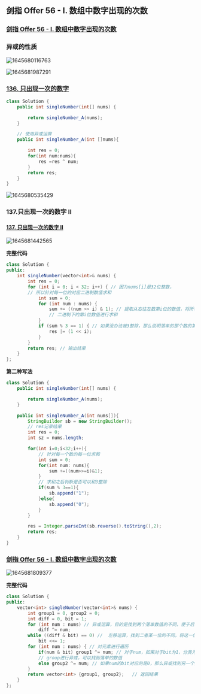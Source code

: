 ## 剑指 Offer 56 - I. 数组中数字出现的次数

### [剑指 Offer 56 - I. 数组中数字出现的次数](https://leetcode-cn.com/problems/shu-zu-zhong-shu-zi-chu-xian-de-ci-shu-lcof/)

### 异或的性质

![1645680116763](https://tprzfbucket.oss-cn-beijing.aliyuncs.com/hadoop/202202/24/132157-637464.png)

![1645681987291](https://tprzfbucket.oss-cn-beijing.aliyuncs.com/hadoop/202202/24/135308-776590.png)

### [136. 只出现一次的数字](https://leetcode-cn.com/problems/single-number/)

~~~java
class Solution {
    public int singleNumber(int[] nums) {

        return singleNumber_A(nums);
    }

    // 使用异或运算
    public int singleNumber_A(int []nums){

        int res = 0;
        for(int num:nums){
            res =res ^ num;
        }
        return res;
    }
}
~~~

![1645680535429](https://tprzfbucket.oss-cn-beijing.aliyuncs.com/hadoop/202202/24/132856-381966.png)

### 137.只出现一次的数字 II

#### [137. 只出现一次的数字 II](https://leetcode-cn.com/problems/single-number-ii/)

![1645681442565](https://tprzfbucket.oss-cn-beijing.aliyuncs.com/hadoop/202202/24/134403-472470.png)

**完整代码**

~~~java
class Solution {
public:
    int singleNumber(vector<int>& nums) {
        int res = 0;
        for (int i = 0; i < 32; i++) { // 因为nums[i]是32位整数，
        // 所以针对每一位的对应二进制数值求和
            int sum = 0;
            for (int num : nums) {
                sum += ((num >> i) & 1); // 提取从右往左数第i位的数值，将所有nums[i]
                // 二进制下的第i位数值进行求和
            }
            if (sum % 3 == 1) { // 如果没办法被3整除，那么说明落单的那个数的第i位是1不是0
                res |= (1 << i);
            }
        }
        return res; // 输出结果
    }
};
~~~

**第二种写法**

~~~java
class Solution {
    public int singleNumber(int[] nums) {

        return singleNumber_A(nums);
    }

    public int singleNumber_A(int nums[]){
        StringBuilder sb = new StringBuilder();
        // res记录结果
        int res = 0;
        int sz = nums.length;

        for(int i=0;i<32;i++){
            // 针对每一个数的每一位求和
            int sum = 0;
            for(int num: nums){
                sum +=((num>>=i)&1);
            }
            // 求和之后判断是否可以和3整除
            if(sum % 3==1){
                sb.append("1");
            }else{
                sb.append("0");
            }
        }

        res = Integer.parseInt(sb.reverse().toString(),2);
        return res;
    }
}
~~~



### [剑指 Offer 56 - I. 数组中数字出现的次数](https://leetcode-cn.com/problems/shu-zu-zhong-shu-zi-chu-xian-de-ci-shu-lcof/)

![1645681809377](https://tprzfbucket.oss-cn-beijing.aliyuncs.com/hadoop/202202/24/135010-139669.png)

**完整代码**

~~~java
class Solution {
public:
    vector<int> singleNumber(vector<int>& nums) {
        int group1 = 0, group2 = 0;
        int diff = 0, bit = 1;
        for (int num : nums) // 异或运算，目的是找到两个落单数值的不同，便于后面分类
            diff ^= num;
        while ((diff & bit) == 0) //  左移运算，找到二者某一位的不同，将这一位定为分类依据
            bit <<= 1;
        for (int num : nums) { // 对元素进行遍历    
            if(num & bit) group1 ^= num; // 对于num，如果对于bit为1，分类为group1，对这个
            // group进行异或，可以找到落单的数值
            else group2 ^= num; // 如果num的bit对应的是0，那么异或找到另一个落单的数值
        }
        return vector<int> {group1, group2};   // 返回结果
    }
};
~~~

